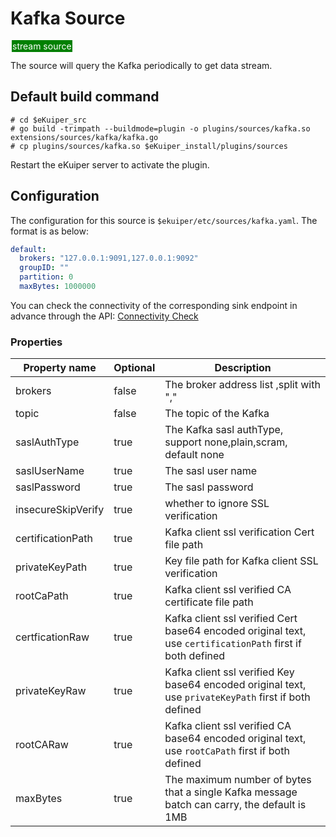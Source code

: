 # Kafka Source

<span style="background:green;color:white;padding:1px;margin:2px">stream source</span>

The source will query the Kafka periodically to get data stream.

## Default build command

```shell
# cd $eKuiper_src
# go build -trimpath --buildmode=plugin -o plugins/sources/kafka.so extensions/sources/kafka/kafka.go
# cp plugins/sources/kafka.so $eKuiper_install/plugins/sources
```

Restart the eKuiper server to activate the plugin.

## Configuration

The configuration for this source is `$ekuiper/etc/sources/kafka.yaml`. The format is as below:

```yaml
default:
  brokers: "127.0.0.1:9091,127.0.0.1:9092"
  groupID: ""
  partition: 0
  maxBytes: 1000000
```

You can check the connectivity of the corresponding sink endpoint in advance through the API: [Connectivity Check](../../../api/restapi/connection.md#connectivity-check)

### Properties

| Property name      | Optional | Description                                                                                                |
|--------------------|----------|------------------------------------------------------------------------------------------------------------|
| brokers            | false    | The broker address list ,split with ","                                                                    |
| topic              | false    | The topic of the Kafka                                                                                     |
| saslAuthType       | true     | The Kafka sasl authType, support none,plain,scram, default none                                            |
| saslUserName       | true     | The sasl user name                                                                                         |
| saslPassword       | true     | The sasl password                                                                                          |
| insecureSkipVerify | true     | whether to ignore SSL verification                                                                         |
| certificationPath  | true     | Kafka client ssl verification Cert file path                                                               |
| privateKeyPath     | true     | Key file path for Kafka client SSL verification                                                            |
| rootCaPath         | true     | Kafka client ssl verified CA certificate file path                                                         |
| certficationRaw    | true     | Kafka client ssl verified Cert base64 encoded original text, use `certificationPath` first if both defined |
| privateKeyRaw      | true     | Kafka client ssl verified Key base64 encoded original text, use `privateKeyPath` first if both defined     |
| rootCARaw          | true     | Kafka client ssl verified CA base64 encoded original text, use `rootCaPath` first if both defined          |
| maxBytes        | true     | The maximum number of bytes that a single Kafka message batch can carry, the default is 1MB                |
